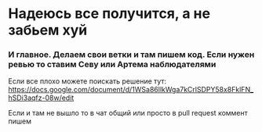 # Надеюсь все получится, а не забьем хуй

### И главное. Делаем свои ветки и там пишем код. Если нужен ревью то ставим Севу или Артема наблюдателями

Если все плохо можете поискать решение
тут: https://docs.google.com/document/d/1WSa86llkWga7kCrlSDPY58x8FklFN_hSDi3aqfz-08w/edit

Если и там не вышло то в чат общий или просто в pull request коммент пишем